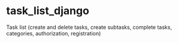 # task_list_django
Task list (create and delete tasks, create subtasks, complete tasks, categories, authorization, registration)
